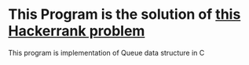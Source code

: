 # This Program is the solution of [this Hackerrank problem](https://www.hackerrank.com/challenges/truck-tour)

This program is implementation of Queue data structure in C
